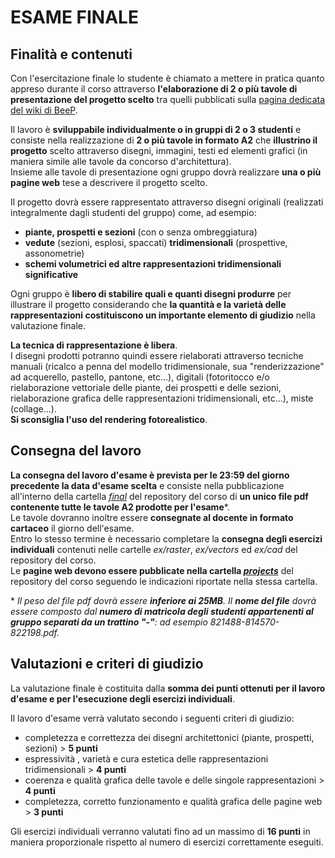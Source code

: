 # ESAME FINALE

## Finalità e contenuti

Con l'esercitazione finale lo studente è chiamato a mettere in pratica quanto appreso durante il corso
attraverso **l'elaborazione di 2 o più tavole di presentazione del progetto scelto** tra quelli pubblicati
sulla [pagina dedicata del wiki di BeeP](https://beep.metid.polimi.it/web/2017-18-strumenti-e-metodi-del-progetto-marco-ferrara-/wiki/-/wiki/Main/Lista+progetti+per+esame?&#p_36).

Il lavoro è **sviluppabile individualmente o in gruppi di 2 o 3 studenti** e consiste nella realizzazione di **2 o più
tavole in formato A2** che **illustrino il progetto** scelto attraverso disegni, immagini, testi ed elementi grafici
(in maniera simile alle tavole da concorso d'architettura).   
Insieme alle tavole di presentazione ogni gruppo dovrà realizzare **una o più pagine web** tese a descrivere il progetto scelto.

Il progetto dovrà essere rappresentato attraverso disegni originali (realizzati integralmente dagli studenti del gruppo)
come, ad esempio:

* **piante, prospetti e sezioni** (con o senza ombreggiatura)
* **vedute** (sezioni, esplosi, spaccati) **tridimensionali** (prospettive, assonometrie)
* **schemi volumetrici ed altre rappresentazioni tridimensionali significative**  

Ogni gruppo è **libero di stabilire quali e quanti disegni produrre** per illustrare il progetto considerando che
**la quantità e la varietà delle rappresentazioni costituiscono un importante elemento di giudizio** nella valutazione finale.  

**La tecnica di rappresentazione è libera**.  
I disegni prodotti potranno quindi essere rielaborati attraverso tecniche manuali (ricalco a penna del modello
tridimensionale, sua "renderizzazione" ad acquerello, pastello, pantone, etc...), digitali (fotoritocco e/o
rielaborazione vettoriale delle piante, dei prospetti e delle sezioni, rielaborazione grafica delle rappresentazioni
tridimensionali, etc...), miste (collage...).   
**Si sconsiglia l'uso del rendering fotorealistico**.

## Consegna del lavoro

**La consegna del lavoro d'esame è prevista per le 23:59 del giorno precedente la data d'esame scelta** e consiste
nella pubblicazione all'interno della cartella [_final_](https://github.com/strumet/strumet.github.io/tree/master/final) del repository del corso di **un unico file pdf contenente
tutte le tavole A2 prodotte per l'esame**\*.  
Le tavole dovranno inoltre essere **consegnate al docente in formato cartaceo** il giorno dell'esame.  
Entro lo stesso termine è necessario completare la **consegna degli esercizi individuali** contenuti nelle cartelle
_ex/raster_, _ex/vectors_ ed _ex/cad_ del repository del corso.  
Le **pagine web devono essere pubblicate nella cartella [_projects_](https://github.com/strumet/strumet.github.io/tree/master/projects)** del repository del corso seguendo le indicazioni riportate
nella stessa cartella.  

\* _Il peso del file pdf dovrà essere **inferiore ai 25MB**. Il **nome del file** dovrà essere composto dal
**numero di matricola degli studenti appartenenti al gruppo separati da un trattino "-"**: ad esempio 821488-814570-822198.pdf._

## Valutazioni e criteri di giudizio

La valutazione finale è costituita dalla **somma dei punti ottenuti per il lavoro d'esame e per l'esecuzione degli
esercizi individuali**.  

Il lavoro d'esame verrà valutato secondo i seguenti criteri di giudizio:

* completezza e correttezza dei disegni architettonici (piante, prospetti, sezioni) > **5 punti**  
* espressività , varietà e cura estetica delle rappresentazioni tridimensionali > **4 punti**
* coerenza e qualità grafica delle tavole e delle singole rappresentazioni > **4 punti**
* completezza, corretto funzionamento e qualità grafica delle pagine web > **3 punti**

Gli esercizi individuali verranno valutati fino ad un massimo di **16 punti** in maniera proporzionale rispetto
al numero di esercizi correttamente eseguiti.
